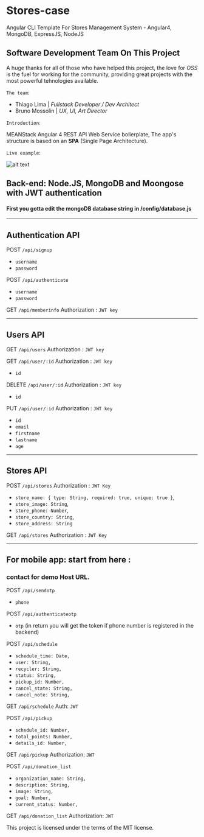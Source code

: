 # Stores-case
Angular CLI Template For Stores Management System - Angular4, MongoDB, ExpressJS, NodeJS

## Software Development Team On This Project

A huge thanks for all of those who have helped this project, the love for _OSS_ is the fuel for working for the community, providing great projects with the most powerful tehnologies available.

`The team`: 

* Thiago Lima | _Fullstack Developer / Dev Architect_
* Bruno Mossolin | _UX, UI, Art Director_

`Introduction`:

MEANStack Angular 4 REST API Web Service boilerplate, The app's structure is based on an **SPA** (Single Page Architecture).

`Live example`:

![alt text](https://github.com/thiagolimaa/stores-case/blob/master/public/src/assets/documentation/stores2.gif)

## Back-end: Node.JS, MongoDB and Moongose with JWT authentication

#### First you gotta edit the mongoDB database string in /config/database.js

-------------------------------------------------------
## Authentication API

POST `/api/signup`

* `username`
* `password`

POST `/api/authenticate`

* `username`
* `password`

GET `/api/memberinfo`
Authorization : `JWT key`

-------------------------------------------------------

## Users API

GET `/api/users`
Authorization : `JWT key`

GET `/api/user/:id`
Authorization : `JWT key`

* `id`

DELETE `/api/user/:id`
Authorization : `JWT key`

* `id`

PUT `/api/user/:id`
Authorization : `JWT key`

* `id`
* `email`
* `firstname`
* `lastname`
* `age`

-------------------------------------------------------

## Stores API

POST `/api/stores` 
Authorization : `JWT Key`

  * `store_name: { type: String, required: true, unique: true }`,
  * `store_image: String`,
  * `store_phone: Number`,
  * `store_country: String`,
  * `store_address: String`


GET `/api/stores`
Authorization : `JWT Key`

-------------------------------------------------------

## For mobile app: start from here : 
### contact for demo Host URL.

POST `/api/sendotp`
  * `phone`
  
POST `/api/authenticateotp`
  * `otp`
  (in return you will get the token if phone number is registered in the backend)


POST `/api/schedule`

  * `schedule_time: Date,`
  * `user: String,`
  * `recycler: String,`
  * `status: String,`
  * `pickup_id: Number,`
  * `cancel_state: String,`
  * `cancel_note: String,`


GET `/api/schedule`
Auth: `JWT`





POST `/api/pickup`
	
  * `schedule_id: Number,`
  * `total_points: Number,`
  * `details_id: Number,`


GET `/api/pickup`
Authorization: `JWT`



POST `/api/donation_list`

  * `organization_name: String,`
  * `description: String,`
  * `image: String,`
  * `goal: Number,`
  * `current_status: Number,`


GET `/api/donation_list`
Authorization: `JWT`


This project is licensed under the terms of the MIT license.